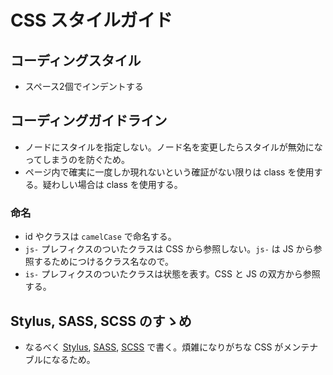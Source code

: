 # CSS スタイルガイド


## コーディングスタイル

- スペース2個でインデントする


## コーディングガイドライン

- ノードにスタイルを指定しない。ノード名を変更したらスタイルが無効になってしまうのを防ぐため。
- ページ内で確実に一度しか現れないという確証がない限りは class を使用する。疑わしい場合は class を使用する。

### 命名

- id やクラスは `camelCase` で命名する。
- `js-` プレフィクスのついたクラスは CSS から参照しない。`js-` は JS から参照するためにつけるクラス名なので。
- `is-` プレフィクスのついたクラスは状態を表す。CSS と JS の双方から参照する。


## Stylus, SASS, SCSS のすゝめ

- なるべく [Stylus](http://learnboost.github.io/stylus/), [SASS](http://sass-lang.com/), [SCSS](http://sass-lang.com/) で書く。煩雑になりがちな CSS がメンテナブルになるため。
